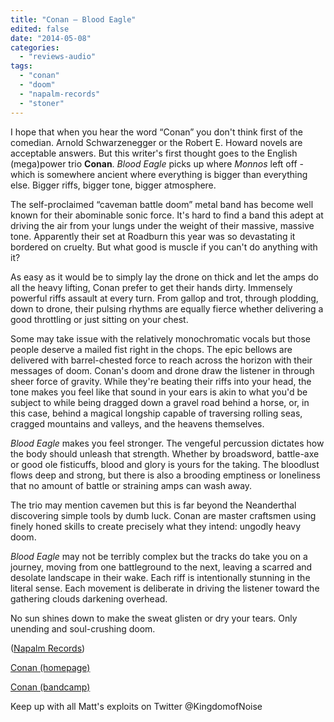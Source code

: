 ```yaml
---
title: "Conan – Blood Eagle"
edited: false
date: "2014-05-08"
categories:
  - "reviews-audio"
tags:
  - "conan"
  - "doom"
  - "napalm-records"
  - "stoner"
---
```


I hope that when you hear the word “Conan” you don't think first of the comedian. Arnold Schwarzenegger or the Robert E. Howard novels are acceptable answers. But this writer's first thought goes to the English (mega)power trio **Conan**. _Blood Eagle_ picks up where _Monnos_ left off - which is somewhere ancient where everything is bigger than everything else. Bigger riffs, bigger tone, bigger atmosphere.

The self-proclaimed “caveman battle doom” metal band has become well known for their abominable sonic force. It's hard to find a band this adept at driving the air from your lungs under the weight of their massive, massive tone. Apparently their set at Roadburn this year was so devastating it bordered on cruelty. But what good is muscle if you can't do anything with it?

As easy as it would be to simply lay the drone on thick and let the amps do all the heavy lifting, Conan prefer to get their hands dirty. Immensely powerful riffs assault at every turn. From gallop and trot, through plodding, down to drone, their pulsing rhythms are equally fierce whether delivering a good throttling or just sitting on your chest.

Some may take issue with the relatively monochromatic vocals but those people deserve a mailed fist right in the chops. The epic bellows are delivered with barrel-chested force to reach across the horizon with their messages of doom. Conan's doom and drone draw the listener in through sheer force of gravity. While they're beating their riffs into your head, the tone makes you feel like that sound in your ears is akin to what you'd be subject to while being dragged down a gravel road behind a horse, or, in this case, behind a magical longship capable of traversing rolling seas, cragged mountains and valleys, and the heavens themselves.

_Blood Eagle_ makes you feel stronger. The vengeful percussion dictates how the body should unleash that strength. Whether by broadsword, battle-axe or good ole fisticuffs, blood and glory is yours for the taking. The bloodlust flows deep and strong, but there is also a brooding emptiness or loneliness that no amount of battle or straining amps can wash away.

The trio may mention cavemen but this is far beyond the Neanderthal discovering simple tools by dumb luck. Conan are master craftsmen using finely honed skills to create precisely what they intend: ungodly heavy doom.

_Blood Eagle_ may not be terribly complex but the tracks do take you on a journey, moving from one battleground to the next, leaving a scarred and desolate landscape in their wake. Each riff is intentionally stunning in the literal sense. Each movement is deliberate in driving the listener toward the gathering clouds darkening overhead.

No sun shines down to make the sweat glisten or dry your tears. Only unending and soul-crushing doom.

([Napalm Records](http://www.napalmrecords.com/))

[Conan (homepage)](www.hailconan.com)

[Conan (bandcamp)](www.conan-conan.bandcamp.com)

Keep up with all Matt's exploits on Twitter @KingdomofNoise
